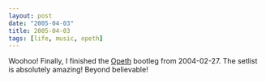 ```yaml
---
layout: post
date: "2005-04-03"
title: 2005-04-03
tags: [life, music, opeth]
---
```

Woohoo! Finally, I finished the [Opeth](http://www.opeth.com/)
bootleg from 2004-02-27. The setlist is absolutely amazing! Beyond
believable!

